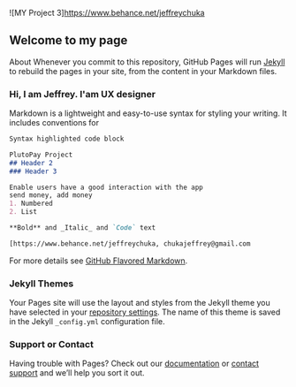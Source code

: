 ![MY Project 3]https://www.behance.net/jeffreychuka
##  Welcome to my page 

About
Whenever you commit to this repository, GitHub Pages will run [Jekyll](https://jekyllrb.com/) to rebuild the pages in your site, from the content in your Markdown files.

### Hi, I am Jeffrey. I'am UX designer

Markdown is a lightweight and easy-to-use syntax for styling your writing. It includes conventions for

```markdown
Syntax highlighted code block

PlutoPay Project
## Header 2
### Header 3

Enable users have a good interaction with the app
send money, add money
1. Numbered
2. List

**Bold** and _Italic_ and `Code` text

[https://www.behance.net/jeffreychuka, chukajeffrey@gmail.com
```

For more details see [GitHub Flavored Markdown](https://guides.github.com/features/mastering-markdown/).

### Jekyll Themes

Your Pages site will use the layout and styles from the Jekyll theme you have selected in your [repository settings](https://github.com/jeffreychuka/github-pages-with-jekyll/settings/pages). The name of this theme is saved in the Jekyll `_config.yml` configuration file.

### Support or Contact

Having trouble with Pages? Check out our [documentation](https://docs.github.com/categories/github-pages-basics/) or [contact support](https://support.github.com/contact) and we’ll help you sort it out.
